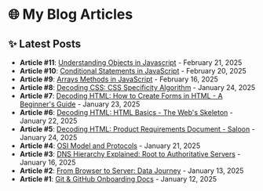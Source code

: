 # 🌐 My Blog Articles

## ✨ Latest Posts
- **Article #11**: [Understanding Objects in Javascript](https://3raghavk3js.hashnode.dev/understanding-objects-in-javascript) - February 21, 2025
- **Article #10**: [Conditional Statements in JavaScript](https://3raghavk3js.hashnode.dev/control-flow-in-javascript-if-else-and-switch-explained) - February 20, 2025
- **Article #9**: [Arrays Methods in JavaScript](https://3raghavk3js.hashnode.dev/arrays-methods-in-javascript) - February 16, 2025
- **Article #8**: [Decoding CSS: CSS Specificity Algorithm](https://decoding-css.hashnode.dev/css-specificity-algorithm) - January 24, 2025
- **Article #7**: [Decoding HTML: How to Create Forms in HTML - A Beginner's Guide](https://decoding-html.hashnode.dev/how-to-create-forms-in-html-a-beginners-guide) - January 23, 2025
- **Article #6**: [Decoding HTML: HTML Basics - The Web's Skeleton](https://decoding-html.hashnode.dev/html-basics-the-webs-skeleton) - January 22, 2025
- **Article #5**: [Decoding HTML: Product Requirements Document - Saloon](https://decoding-html.hashnode.dev/product-requirements-document-saloon) - January 24, 2025
- **Article #4**: [OSI Model and Protocols](https://xyzzzzz.hashnode.dev/osi-model-and-protocols) - January 21, 2025
- **Article #3**: [DNS Hierarchy Explained: Root to Authoritative Servers](https://dns-hierarchy-explained.hashnode.dev/dns-hierarchy-explained-root-to-authoritative-severs) - January 16, 2025
- **Article #2**: [From Browser to Server: Data Journey](https://from-browser-to-server-data-journey.hashnode.dev/from-browser-to-server-data-journey) - January 13, 2025
- **Article #1**: [Git & GitHub Onboarding Docs](https://3raghavk3.hashnode.dev/git-github-onboarding-docs) - January 12, 2025
